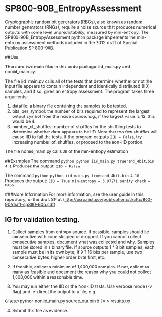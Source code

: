 # SP800-90B_EntropyAssessment

Cryptographic random bit generators (RBGs), also known as random number generators (RNGs), require a noise source that produces numerical outputs with some level unpredictability, measured by min-entropy. 
The SP800-90B_EntropyAssessment python package implements the min-entropy assessment methods included in the 2012 draft of Special Publication SP 800-90B.

##Use

There are two main files in this code package: iid_main.py and noniid_main.py. 

The file iid_main.py calls all of the tests that determine whether or not the input file appears to contain independent and identically distributed (IID) samples, and if so, gives an entropy assessment. 
The program takes three arguments: 
1. datafile: a binary file containing the samples to be tested.
2. bits_per_symbol: the number of bits required to represent the largest output symbol from the noise source. E.g., if the largest value is 12, this would be 4.
3. number_of_shuffles: number of shuffles for the shuffling tests to determine whether data appears to be IID. Note that too few shuffles will cause IID to fail the tests.
If the program outputs `IID = False`, try increasing number_of_shuffles, or proceed to the non-IID portion.

The file noniid_main.py calls all of the min-entropy estimation 

##Examples
The command
`python python iid_main.py truerand_4bit.bin 4 1`
Produces the output:
`IID = False`

The command
`python python iid_main.py truerand_4bit.bin 4 10`
Produces the output:
`IID = True
min-entropy = 3.97271
sanity check = PASS`

###More Information
For more information, see the user guide in this repository, or the draft SP at (http://csrc.nist.gov/publications/drafts/800-90/draft-sp800-90b.pdf). 
 
## IG for validation testing.
1.	Collect samples from entropy source.  If possible, samples should be consecutive with none skipped or dropped.  If you cannot collect consecutive samples, document what was collected and why.  Samples must be stored in a binary file.  If source outputs 1 ? 8 bit samples, each sample must be in its own byte, if 9 ? 16 bits per sample, use two consecutive bytes, higher-order byte first, etc.2.	If feasible, collect a minimum of 1,000,000 samples.  If not, collect as many as feasible and document the reason why you could not collect 1,000,000 within a reasonable time.3.	You may run either the IID or the Non-IID tests.  Use verbose mode (-v flag) and re-direct the output to a file, e.g.,C:\est>python noniid_main.py source_out.bin 8 ?v > results.txt4.	Submit this file as evidence.